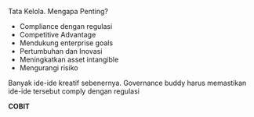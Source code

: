 Tata Kelola. Mengapa Penting?

- Compliance dengan regulasi
- Competitive Advantage
- Mendukung enterprise goals
- Pertumbuhan dan Inovasi
- Meningkatkan asset intangible
- Mengurangi risiko

Banyak ide-ide kreatif sebenernya. Governance buddy harus memastikan ide-ide tersebut comply dengan regulasi

**COBIT**

